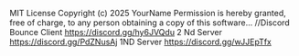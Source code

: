 MIT License
Copyright (c) 2025 YourName
Permission is hereby granted, free of charge, to any person obtaining a copy of this software...
//Discord Bounce Client https://discord.gg/hy6JVQdu 2 Nd Server https://discord.gg/PdZNusAj 1ND Server https://discord.gg/wJJEpTfx
